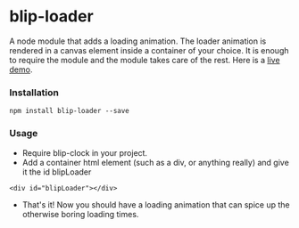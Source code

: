 # blip-loader

A node module that adds a loading animation. The loader animation is rendered in a canvas element inside a container of your choice. It is enough to require the module and the module takes care of the rest. Here is a [live demo](http://githug.github.io/blip-loader).

### Installation
`npm install blip-loader --save`

### Usage
- Require blip-clock in your project.
- Add a container html element (such as a div, or anything really) and give it the id blipLoader
```
<div id="blipLoader"></div>
```
- That's it! Now you should have a loading animation that can spice up the otherwise boring loading times.

